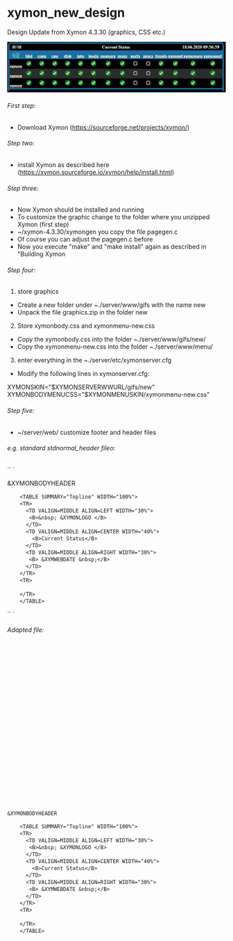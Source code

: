 # xymon_new_design
Design Update from Xymon 4.3.30 (graphics, CSS etc.)

<img src="https://raw.githubusercontent.com/Sabo86/xymon_new_design/master/xymon_new_design.png" style="max-width:100%;">



###### First step: 
- Download Xymon (https://sourceforge.net/projects/xymon/)

###### Step two:
- install Xymon as described here (https://xymon.sourceforge.io/xymon/help/install.html)

###### Step three:
- Now Xymon should be installed and running
- To customize the graphic change to the folder where you unzipped Xymon (first step)
- ~/xymon-4.3.30/xymongen you copy the file pagegen.c 
- Of course you can adjust the pagegen.c before
- Now you execute "make" and "make install" again as described in "Building Xymon

###### Step four:
1. store graphics 
  - Create a new folder under ~./server/www/gifs with the name new
  - Unpack the file graphics.zip in the folder new
2. Store xymonbody.css and xymonmenu-new.css
  - Copy the xymonbody.css into the folder ~./server/www/gifs/new/
  - Copy the xymonmenu-new.css into the folder ~./server/www/menu/
3. enter everything in the ~./server/etc/xymonserver.cfg
  - Modify the following lines in xymonserver.cfg:
  
  XYMONSKIN="$XYMONSERVERWWURL/gifs/new"	  
  XYMONBODYMENUCSS="$XYMONMENUSKIN/xymonmenu-new.css"



###### Step five:
- ~/server/web/ customize footer and header files

###### e.g. standard stdnormal_header fileo:

`` `
<!DOCTYPE HTML PUBLIC "-//W3C//DTD HTML 4.0//EN">
<HTML>
<HEAD>
<META HTTP-EQUIV="Content-Type" CONTENT="&HTMLCONTENTTYPE">
<META HTTP-EQUIV="REFRESH" CONTENT="&XYMWEBREFRESH">
<META HTTP-EQUIV="EXPIRES" CONTENT="Sat, 01 Jan 2001 00:00:00 GMT">
<META HTTP-EQUIV="Set-Cookie" CONTENT="pagepath=&XYMWEBPAGEPATH; path=/">
<META HTTP-EQUIV="Set-Cookie" CONTENT="host=; path=/">
<TITLE>&XYMWEBBACKGROUND : Xymon - Status @ &XYMWEBDATE</TITLE>

<!-- Styles for the Xymon body  -->
<link rel="stylesheet" type="text/css" href="&XYMONBODYCSS">

<!-- Styles for the menu bar -->
<link rel="stylesheet" type="text/css" href="&XYMONBODYMENUCSS">

<!-- The favicon image -->
<link rel="shortcut icon" href="&XYMONSKIN/favicon-&XYMWEBBACKGROUND.ico">
<link rel="stylesheet" type="text/css" href="/xymon/gifs/static/xymonbody.css">
</HEAD>

<BODY class="&XYMWEBBACKGROUND">

&XYMONBODYHEADER

<div class="webpage_header">
	
		<TABLE SUMMARY="Topline" WIDTH="100%">
		<TR>
		  <TD VALIGN=MIDDLE ALIGN=LEFT WIDTH="30%">
		   <B>&nbsp; &XYMONLOGO </B>
		  </TD>
		  <TD VALIGN=MIDDLE ALIGN=CENTER WIDTH="40%">
			<B>Current Status</B>
		  </TD>
		  <TD VALIGN=MIDDLE ALIGN=RIGHT WIDTH="30%">
		   <B> &XYMWEBDATE &nbsp;</B>
		  </TD>
		</TR>
		<TR>
		  
		</TR>
		</TABLE>
</div>		
`` `

###### Adapted file:
<code>
<!DOCTYPE HTML PUBLIC "-//W3C//DTD HTML 4.0//EN">
<HTML>
<HEAD>
<META HTTP-EQUIV="Content-Type" CONTENT="&HTMLCONTENTTYPE">
<META HTTP-EQUIV="REFRESH" CONTENT="&XYMWEBREFRESH">
<META HTTP-EQUIV="EXPIRES" CONTENT="Sat, 01 Jan 2001 00:00:00 GMT">
<META HTTP-EQUIV="Set-Cookie" CONTENT="pagepath=&XYMWEBPAGEPATH; path=/">
<META HTTP-EQUIV="Set-Cookie" CONTENT="host=; path=/">
<TITLE>&XYMWEBACKGROUND : Xymon - Status @ &XYMWEBDATE</TITLE>
<!-- Styles for the Xymon body -->
<link rel="stylesheet" type="text/css" href="&XYMONBODYCSS">
<!-- Styles for the menu bar -->
<link rel="stylesheet" type="text/css" href="&XYMONBODYMENUCSS">
<!-- The favicon image -->
<link rel="shortcut icon" href="&XYMONSKIN/favicon-&XYMWEBBACKGROUND.ico">
<link rel="stylesheet" type="text/css" href="/xymon/gifs/new/xymonbody.css">
</HEAD>

<BODY class="&XYMWEBBACKGROUND">

&XYMONBODYHEADER
</code>
<div class="webpage_header">
	
		<TABLE SUMMARY="Topline" WIDTH="100%">
		<TR>
		  <TD VALIGN=MIDDLE ALIGN=LEFT WIDTH="30%">
		   <B>&nbsp; &XYMONLOGO </B>
		  </TD>
		  <TD VALIGN=MIDDLE ALIGN=CENTER WIDTH="40%">
			<B>Current Status</B>
		  </TD>
		  <TD VALIGN=MIDDLE ALIGN=RIGHT WIDTH="30%">
		   <B> &XYMWEBDATE &nbsp;</B>
		  </TD>
		</TR>
		<TR>
		  
		</TR>
		</TABLE>
</div>		
<br>

